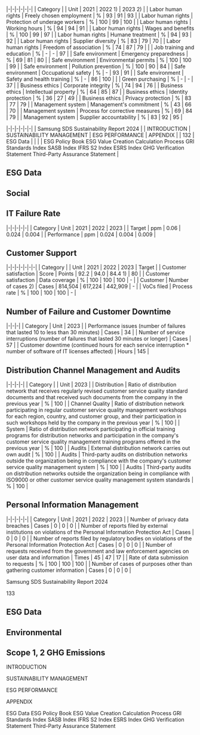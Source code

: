 |-|-|-|-|-|-|
| Category | | Unit | 2021 | 2022 1) | 2023 2) |
| Labor  human rights | Freely chosen employment | % | 93 | 91 | 93 |
| Labor  human rights | Protection of underage workers | % | 100 | 99 | 100 |
| Labor  human rights | Working hours | % | 94 | 94 | 91 |
| Labor  human rights | Wages and benefits | % | 100 | 99 | 97 |
| Labor  human rights | Humane treatment | % | 94 | 93 | 92 |
| Labor  human rights | Supplier diversity | % | 83 | 79 | 70 |
| Labor  human rights | Freedom of association | % | 74 | 87 | 79 |
| | Job training and education | % | - | - | 97 |
| Safe  environment | Emergency preparedness | % | 69 | 81 | 80 |
| Safe  environment | Environmental permits | % | 100 | 100 | 99 |
| Safe  environment | Pollution prevention | % | 100 | 90 | 84 |
| Safe  environment | Occupational safety | % | - | 93 | 91 |
| Safe  environment | Safety and health training | % | - | 86 | 100 |
| | Green purchasing | % | - | - | 37 |
| Business  ethics | Corporate integrity | % | 74 | 94 | 76 |
| Business  ethics | Intellectual property | % | 64 | 85 | 87 |
| Business  ethics | Identity protection | % | 36 | 27 | 49 |
| Business  ethics | Privacy protection | % | 83 | 77 | 79 |
| Management  system | Management's commitment | % | 43 | 66 | 70 |
| Management  system | Process for corrective measures | % | 69 | 84 | 79 |
| Management  system | Supplier accountability | % | 83 | 92 | 95 |

|-|-|-|-|-|-|
| Samsung SDS Sustainability Report 2024 | | INTRODUCTION | SUSTAINABILITY MANAGEMENT | ESG PERFORMANCE | APPENDIX |
| 132 | ESG Data | | | | ESG Policy Book ESG Value Creation Calculation Process GRI Standards Index SASB Index IFRS S2 Index ESRS Index GHG Verification Statement Third-Party Assurance Statement |

## **ESG Data**

## **Social**

## **IT Failure Rate**

|-|-|-|-|-|
| Category | Unit | 2021 | 2022 | 2023 |
| Target | ppm |    0.06 |    0.024 |    0.004 |
| Performance | ppm |    0.024 |    0.004 |    0.009 |

## **Customer Support**

|-|-|-|-|-|-|-|
| Category | | Unit | 2021 | 2022 | 2023 | Target |
| Customer  satisfaction | Score | Points | 92.2 | 94.0 | 84.4 1) | 80 |
| Customer  satisfaction | Data coverage | % | 100 | 100 | 100 | - |
| Customer | Number of cases 2) | Cases | 814,504 | 617,224 | 442,909 | - |
| VoCs filed | Process rate | % | 100 | 100 | 100 | - |

## **Number of Failure and Customer Downtime**

|-|-|-|
| Category | Unit | 2023 |
| Performance issues (number of failures that lasted 10 to less than 30 minutes) | Cases |   34 |
| Number of service interruptions (number of failures that lasted 30 minutes or longer) | Cases |   57 |
| Customer downtime (continued hours for each service interruption * number of  software of IT licenses affected) | Hours |  145 |

## **Distribution Channel Management and Audits**

|-|-|-|-|
| Category | | Unit | 2023 |
| Distribution | Ratio of distribution network that receives regularly revised customer service quality  standard documents and that received such documents from the company in the  previous year | % |  100 |
| Channel  Quality | Ratio of distribution network participating in regular customer service quality  management workshops for each region, country, and customer group, and their  participation in such workshops held by the company in the previous year | % |  100 |
| System | Ratio of distribution network participating in official training programs for distribution  networks and participation in the company's customer service quality management  training programs offered in the previous year | % |  100 |
| Audits | External distribution network carries out own audit | % |  100 |
| Audits | Third-party audits on distribution networks outside the organization being in  compliance with the company's customer service quality management system | % |  100 |
| Audits | Third-party audits on distribution networks outside the organization being in compliance  with ISO9000 or other customer service quality management system standards | % |  100 |

## **Personal Information Management**

|-|-|-|-|-|
| Category | Unit | 2021 | 2022 | 2023 |
| Number of privacy data breaches | Cases |    0 |    0 |    0 |
| Number of reports filed by external institutions on violations of the  Personal Information Protection Act | Cases |    0 |    0 |    0 |
| Number of reports filed by regulatory bodies on violations of the  Personal Information Protection Act | Cases |    0 |    0 |    0 |
| Number of requests received from the government and law  enforcement agencies on user data and information | Times |   45 |   47 |   17 |
| Rate of data submission to requests | % |  100 |  100 |  100 |
| Number of cases of purposes other than gathering customer information | Cases |    0 |    0 |    0 |

Samsung SDS Sustainability Report 2024

133

## **ESG Data**

## **Environmental**

## **Scope 1, 2 GHG Emissions**

INTRODUCTION

SUSTAINABILITY MANAGEMENT

ESG PERFORMANCE

APPENDIX

ESG Data ESG Policy Book ESG Value Creation Calculation Process GRI Standards Index SASB Index IFRS S2 Index ESRS Index GHG Verification Statement Third-Party Assurance Statement